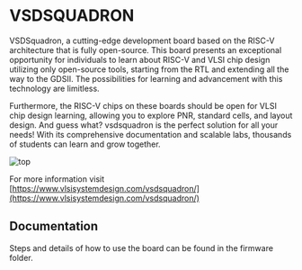 # VSDSQUADRON

VSDSquadron, a cutting-edge development board based on the RISC-V architecture that is fully open-source. This board presents an exceptional opportunity for individuals to learn about RISC-V and VLSI chip design utilizing only open-source tools, starting from the RTL and extending all the way to the GDSII. The possibilities for learning and advancement with this technology are limitless.

Furthermore, the RISC-V chips on these boards should be open for VLSI chip design learning, allowing you to explore PNR, standard cells, and layout design. And guess what? vsdsquadron is the perfect solution for all your needs! With its comprehensive documentation and scalable labs, thousands of students can learn and grow together.

![top](Resources/squadron-02_TOP.jpg)

For more information visit [https://www.vlsisystemdesign.com/vsdsquadron/](https://www.vlsisystemdesign.com/vsdsquadron/)

## Documentation

Steps and details of how to use the board can be found in the firmware folder.
